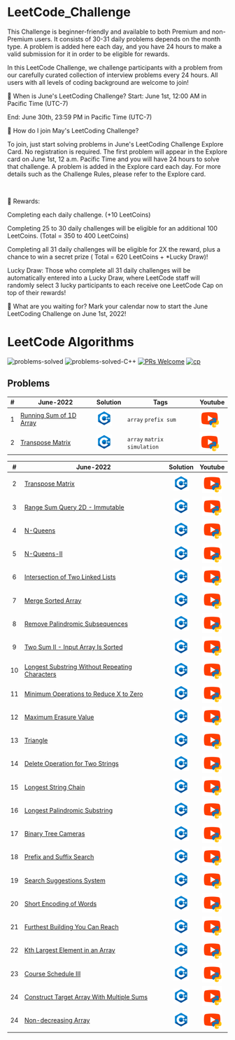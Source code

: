 <!--![](/Readme/Leetcode.png)-->
# LeetCode_Challenge
This Challenge is beginner-friendly and available to both Premium and non-Premium users. It consists of 30-31 daily problems depends on the month type. A problem is added here each day, and you have 24 hours to make a valid submission for it in order to be eligible for rewards.

<!--![](/Readme/MayLeetcodeChallenge.png)-->

In this LeetCode Challenge, we challenge participants with a problem from our carefully curated collection of interview problems every 24 hours. All users with all levels of coding background are welcome to join!


📌 When is June's LeetCoding Challenge?
Start: June 1st, 12:00 AM in Pacific Time (UTC-7)

End: June 30th, 23:59 PM in Pacific Time (UTC-7)


🚩 How do I join May's LeetCoding Challenge?

To join, just start solving problems in June's LeetCoding Challenge Explore Card. No registration is required. The first problem will appear in the Explore card on June 1st, 12 a.m. Pacific Time and you will have 24 hours to solve that challenge. A problem is added in the Explore card each day. For more details such as the Challenge Rules, please refer to the Explore card.

<br>

🎁 Rewards:

Completing each daily challenge. (+10 LeetCoins)

Completing 25 to 30 daily challenges will be eligible for an additional 100 LeetCoins. (Total = 350 to 400 LeetCoins)

Completing all 31 daily challenges will be eligible for 2X the reward, plus a chance to win a secret prize ( Total = 620 LeetCoins + *Lucky Draw)!

Lucky Draw: Those who complete all 31 daily challenges will be automatically entered into a Lucky Draw, where LeetCode staff will randomly select 3 lucky participants to each receive one LeetCode Cap on top of their rewards!


🤩 What are you waiting for? Mark your calendar now to start the June LeetCoding Challenge on June 1st, 2022!

# LeetCode Algorithms

![problems-solved](https://img.shields.io/badge/Problems%20Solved-26-1f425f.svg)
![problems-solved-C++](https://img.shields.io/badge/C++-26-1abc9c.svg)
[![PRs Welcome](https://img.shields.io/badge/PRs-welcome-brightgreen.svg)](CONTRIBUTING.md)
[![cp](https://img.shields.io/badge/also%20see-Competitve%20Programming-1f72ff.svg)](https://github.com/tarunbisht-24/Codechef-Contests)


## Problems

| # | June-2022 | Solution | Tags |  Youtube  |
|---| --------- | -------- | ---- | --------- |
1 | [Running Sum of 1D Array](https://leetcode.com/problems/running-sum-of-1d-array/) | [![C++](assets/C++.png)](src/june.json) | `array` `prefix sum` | [![python-yt](assets/python-yt.png)](https://www.youtube.com/watch?v=_AzncuHRxgA&list=PLP446CXRka0XhT9eav5XUSHbvlnASnzs1&index=14) |
2 | [Transpose Matrix](https://leetcode.com/problems/transpose-matrix/) | [![C++](assets/C++.png)](src/june.json) | `array` `matrix` `simulation` | [![python-yt](assets/python-yt.png)](https://www.youtube.com/watch?v=_AzncuHRxgA&list=PLP446CXRka0XhT9eav5XUSHbvlnASnzs1&index=14)


|  #   | June-2022                                                                                                                                                      |                                                                                       Solution                                                                                       |                                                              Youtube                                                              |      
|:----:|-----------------------------------------------------------------------------------------------------------------------------------------------------------|:------------------------------------------------------------------------------------------------------------------------------------------------------------------------------------:|:---------------------------------------------------------------------------------------------------------------------------------:|            
|  2   | [Transpose Matrix](https://leetcode.com/problems/transpose-matrix/)                                                                                       |                                            [![C++](assets/C++.png)](src/huh.cpp)                                                                                                    |  [![python-yt](assets/python-yt.png)](https://www.youtube.com/watch?v=_AzncuHRxgA&list=PLP446CXRka0XhT9eav5XUSHbvlnASnzs1&index=14)  |             
|  3   | [Range Sum Query 2D - Immutable](https://leetcode.com/problems/range-sum-query-2d-immutable/)                                                             |                                            [![C++](assets/C++.png)](src/huh.cpp)                                                                                                    |  [![python-yt](assets/python-yt.png)](https://www.youtube.com/watch?v=dHeTaGwvsxk&list=PLP446CXRka0XhT9eav5XUSHbvlnASnzs1&index=13)  |
|  4   | [N-Queens](https://leetcode.com/problems/n-queens/)                                                                                                       |                                            [![C++](assets/C++.png)](src/huh.cpp)                                                                                                    |  [![python-yt](assets/python-yt.png)](https://www.youtube.com/watch?v=5GPrkopyilI&list=PLP446CXRka0XhT9eav5XUSHbvlnASnzs1&index=12)  |
|  5   | [N-Queens-II](https://leetcode.com/problems/n-queens-ii/)                                                                                                 |                                            [![C++](assets/C++.png)](src/huh.cpp)                                                                                                    |   [![python-yt](assets/python-yt.png)](https://www.youtube.com/watch?v=RGRrXoWsOjs&list=PLP446CXRka0XhT9eav5XUSHbvlnASnzs1&index=11) |
|  6   | [Intersection of Two Linked Lists](https://leetcode.com/problems/intersection-of-two-linked-lists/)                                                       |                                            [![C++](assets/C++.png)](src/huh.cpp)                                                                                                    |   [![python-yt](assets/python-yt.png)](https://www.youtube.com/watch?v=u0TuFzgncfs&list=PLP446CXRka0XhT9eav5XUSHbvlnASnzs1&index=10) |
|  7   | [Merge Sorted Array](https://leetcode.com/problems/merge-sorted-array/)                                                                                   |                                            [![C++](assets/C++.png)](src/huh.cpp)                                                                                                    |  [![python-yt](assets/python-yt.png)](https://www.youtube.com/watch?v=g1jh0rjna_o&list=PLP446CXRka0XhT9eav5XUSHbvlnASnzs1&index=14)  |
|  8   | [Remove Palindromic Subsequences](https://leetcode.com/problems/remove-palindromic-subsequences/)                                                         |                                            [![C++](assets/C++.png)](src/huh.cpp)                                                                                                    |  [![python-yt](assets/python-yt.png)](https://www.youtube.com/watch?v=1M6GlJ9B9p4&list=PLP446CXRka0XhT9eav5XUSHbvlnASnzs1&index=13)  |     
|  9   | [Two Sum II - Input Array Is Sorted](https://leetcode.com/problems/two-sum-ii-input-array-is-sorted/)                                                     |                                            [![C++](assets/C++.png)](src/huh.cpp)                                                                                                    | [![python-yt](assets/python-yt.png)](https://www.youtube.com/watch?v=VgulnDQLbVI&list=PLP446CXRka0XhT9eav5XUSHbvlnASnzs1&index=12)   |
|  10  | [Longest Substring Without Repeating Characters](https://leetcode.com/problems/longest-substring-without-repeating-characters/)                           |                                            [![C++](assets/C++.png)](src/huh.cpp)                                                                                                    |  [![python-yt](assets/python-yt.png)](https://www.youtube.com/watch?v=LPLylfXhFoA&list=PLP446CXRka0XhT9eav5XUSHbvlnASnzs1&index=11)  |             
|  11  | [Minimum Operations to Reduce X to Zero](https://leetcode.com/problems/minimum-operations-to-reduce-x-to-zero/)                                           |                                            [![C++](assets/C++.png)](src/huh.cpp)                                                                                                    |  [![python-yt](assets/python-yt.png)](https://www.youtube.com/watch?v=6bmbgKtog9o&list=PLP446CXRka0XhT9eav5XUSHbvlnASnzs1&index=12)  |
|  12  | [Maximum Erasure Value](https://leetcode.com/problems/maximum-erasure-value/)                                                                             |                                            [![C++](assets/C++.png)](src/huh.cpp)                                                                                                    |  [![python-yt](assets/python-yt.png)](https://www.youtube.com/watch?v=VNRw70WE1aE&list=PLP446CXRka0XhT9eav5XUSHbvlnASnzs1&index=11)  |
|  13  | [Triangle](https://leetcode.com/problems/triangle/)                                                                                                       |                                            [![C++](assets/C++.png)](src/huh.cpp)                                                                                                    |   [![python-yt](assets/python-yt.png)](https://www.youtube.com/watch?v=LhiXnH2UaCs&list=PLP446CXRka0XhT9eav5XUSHbvlnASnzs1&index=10) |
|  14  | [Delete Operation for Two Strings](https://leetcode.com/problems/delete-operation-for-two-strings/)                                                       |                                            [![C++](assets/C++.png)](src/huh.cpp)                                                                                                    |   [![python-yt](assets/python-yt.png)](https://www.youtube.com/watch?v=qPg6meEMg1g&list=PLP446CXRka0XhT9eav5XUSHbvlnASnzs1&index=9)  |
|  15  | [Longest String Chain](https://leetcode.com/problems/longest-string-chain/)                                                                               |                                            [![C++](assets/C++.png)](src/huh.cpp)                                                                                                    |  [![python-yt](assets/python-yt.png)](https://www.youtube.com/watch?v=_PR6WJ0Ty6E&list=PLP446CXRka0XhT9eav5XUSHbvlnASnzs1&index=8)   |
|  16  | [Longest Palindromic Substring](https://leetcode.com/problems/longest-palindromic-substring/)                                                             |                                            [![C++](assets/C++.png)](src/huh.cpp)                                                                                                    |  [![python-yt](assets/python-yt.png)](https://www.youtube.com/watch?v=KiFPAsc7DY0&list=PLP446CXRka0XhT9eav5XUSHbvlnASnzs1&index=7)   |          
|  17  | [Binary Tree Cameras](https://leetcode.com/problems/binary-tree-cameras/)                                                                                 |                                            [![C++](assets/C++.png)](src/huh.cpp)                                                                                                    |  [![python-yt](assets/python-yt.png)](https://www.youtube.com/watch?v=5IGWU8yrHXk&list=PLP446CXRka0XhT9eav5XUSHbvlnASnzs1&index=6)   |
|  18  | [Prefix and Suffix Search](https://leetcode.com/problems/prefix-and-suffix-search/)                                                                       |                                            [![C++](assets/C++.png)](src/huh.cpp)                                                                                                    |   [![python-yt](assets/python-yt.png)](https://www.youtube.com/watch?v=4fQw1DRDyZs&list=PLP446CXRka0XhT9eav5XUSHbvlnASnzs1&index=5)  |
|  19  | [Search Suggestions System](https://leetcode.com/problems/search-suggestions-system/)                                                                     |                                            [![C++](assets/C++.png)](src/huh.cpp)                                                                                                    |   [![python-yt](assets/python-yt.png)](https://www.youtube.com/watch?v=Psk-rqe5RnI&list=PLP446CXRka0XhT9eav5XUSHbvlnASnzs1&index=4)  |
|  20  | [Short Encoding of Words](https://leetcode.com/problems/short-encoding-of-words/)                                                                         |                                            [![C++](assets/C++.png)](src/huh.cpp)                                                                                                    |  [![python-yt](assets/python-yt.png)](https://www.youtube.com/watch?v=K_QL4bQkmdk&list=PLP446CXRka0XhT9eav5XUSHbvlnASnzs1&index=3)   |
|  21  | [Furthest Building You Can Reach](https://leetcode.com/problems/furthest-building-you-can-reach/)                                                         |                                            [![C++](assets/C++.png)](src/huh.cpp)                                                                                                    |  [![python-yt](assets/python-yt.png)](https://www.youtube.com/watch?v=J4_cBnpFIaw&list=PLP446CXRka0XhT9eav5XUSHbvlnASnzs1&index=3)   |
|  22  | [Kth Largest Element in an Array](https://leetcode.com/problems/kth-largest-element-in-an-array/)                                                         |                                            [![C++](assets/C++.png)](src/huh.cpp)                                                                                                    |  [![python-yt](assets/python-yt.png)](https://www.youtube.com/watch?v=EQn5bhrZWUE&list=PLP446CXRka0XhT9eav5XUSHbvlnASnzs1&index=2)   |
|  23  | [Course Schedule III](https://leetcode.com/problems/course-schedule-iii/)                                                                                 |                                            [![C++](assets/C++.png)](src/huh.cpp)                                                                                                    |  [![python-yt](assets/python-yt.png)](https://www.youtube.com/watch?v=DjOU6ohtJ7o&list=PLP446CXRka0XhT9eav5XUSHbvlnASnzs1&index=1)   |    
|  24  | [Construct Target Array With Multiple Sums](https://leetcode.com/problems/construct-target-array-with-multiple-sums/)                                     |                                            [![C++](assets/C++.png)](src/huh.cpp)                                                                                                    |  [![python-yt](assets/python-yt.png)](https://www.youtube.com/watch?v=6lAzjh2lWxQ&list=PLP446CXRka0XhT9eav5XUSHbvlnASnzs1&index=1)   |
|  24  | [Non-decreasing Array](https://leetcode.com/problems/non-decreasing-array/)                                                                               |                                            [![C++](assets/C++.png)](src/huh.cpp)                                                                                                    |  [![python-yt](assets/python-yt.png)](https://www.youtube.com/watch?v=4Vu4deQJDUc&list=PLP446CXRka0XhT9eav5XUSHbvlnASnzs1&index=1)   |


<!--|  #   | May-2022                                                                                                                                                      |                                                                                       Solution                                                                                       |                                                              Youtube                                                              |      
|:----:|-----------------------------------------------------------------------------------------------------------------------------------------------------------|:------------------------------------------------------------------------------------------------------------------------------------------------------------------------------------:|:---------------------------------------------------------------------------------------------------------------------------------:|            
|  1   | [Running Sum of 1D Array](https://leetcode.com/problems/running-sum-of-1d-array/)                                                                         |                                            [![C++](assets/C++.png)](src/huh.cpp)                                                                                                    | [![python-yt](assets/python-yt.png)](https://www.youtube.com/watch?v=XbFzOlfDUUc&list=PLP446CXRka0XhT9eav5XUSHbvlnASnzs1&index=15)   |
|  2   | [Transpose Matrix](https://leetcode.com/problems/transpose-matrix/)                                                                                       |                                            [![C++](assets/C++.png)](src/huh.cpp)                                                                                                    |  [![python-yt](assets/python-yt.png)](https://www.youtube.com/watch?v=_AzncuHRxgA&list=PLP446CXRka0XhT9eav5XUSHbvlnASnzs1&index=14)  |             
|  3   | [Range Sum Query 2D - Immutable](https://leetcode.com/problems/range-sum-query-2d-immutable/)                                                             |                                            [![C++](assets/C++.png)](src/huh.cpp)                                                                                                    |  [![python-yt](assets/python-yt.png)](https://www.youtube.com/watch?v=dHeTaGwvsxk&list=PLP446CXRka0XhT9eav5XUSHbvlnASnzs1&index=13)  |
|  4   | [N-Queens](https://leetcode.com/problems/n-queens/)                                                                                                       |                                            [![C++](assets/C++.png)](src/huh.cpp)                                                                                                    |  [![python-yt](assets/python-yt.png)](https://www.youtube.com/watch?v=5GPrkopyilI&list=PLP446CXRka0XhT9eav5XUSHbvlnASnzs1&index=12)  |
|  5   | [N-Queens-II](https://leetcode.com/problems/n-queens-ii/)                                                                                                 |                                            [![C++](assets/C++.png)](src/huh.cpp)                                                                                                    |   [![python-yt](assets/python-yt.png)](https://www.youtube.com/watch?v=RGRrXoWsOjs&list=PLP446CXRka0XhT9eav5XUSHbvlnASnzs1&index=11) |
|  6   | [Intersection of Two Linked Lists](https://leetcode.com/problems/intersection-of-two-linked-lists/)                                                       |                                            [![C++](assets/C++.png)](src/huh.cpp)                                                                                                    |   [![python-yt](assets/python-yt.png)](https://www.youtube.com/watch?v=u0TuFzgncfs&list=PLP446CXRka0XhT9eav5XUSHbvlnASnzs1&index=10) |
|  7   | [Merge Sorted Array](https://leetcode.com/problems/merge-sorted-array/)                                                                                   |                                            [![C++](assets/C++.png)](src/huh.cpp)                                                                                                    |  [![python-yt](assets/python-yt.png)](https://www.youtube.com/watch?v=g1jh0rjna_o&list=PLP446CXRka0XhT9eav5XUSHbvlnASnzs1&index=14)  |
|  8   | [Remove Palindromic Subsequences](https://leetcode.com/problems/remove-palindromic-subsequences/)                                                         |                                            [![C++](assets/C++.png)](src/huh.cpp)                                                                                                    |  [![python-yt](assets/python-yt.png)](https://www.youtube.com/watch?v=1M6GlJ9B9p4&list=PLP446CXRka0XhT9eav5XUSHbvlnASnzs1&index=13)  |     
|  9   | [Two Sum II - Input Array Is Sorted](https://leetcode.com/problems/two-sum-ii-input-array-is-sorted/)                                                     |                                            [![C++](assets/C++.png)](src/huh.cpp)                                                                                                    | [![python-yt](assets/python-yt.png)](https://www.youtube.com/watch?v=VgulnDQLbVI&list=PLP446CXRka0XhT9eav5XUSHbvlnASnzs1&index=12)   |
|  10  | [Longest Substring Without Repeating Characters](https://leetcode.com/problems/longest-substring-without-repeating-characters/)                           |                                            [![C++](assets/C++.png)](src/huh.cpp)                                                                                                    |  [![python-yt](assets/python-yt.png)](https://www.youtube.com/watch?v=LPLylfXhFoA&list=PLP446CXRka0XhT9eav5XUSHbvlnASnzs1&index=11)  |             
|  11  | [Minimum Operations to Reduce X to Zero](https://leetcode.com/problems/minimum-operations-to-reduce-x-to-zero/)                                           |                                            [![C++](assets/C++.png)](src/huh.cpp)                                                                                                    |  [![python-yt](assets/python-yt.png)](https://www.youtube.com/watch?v=6bmbgKtog9o&list=PLP446CXRka0XhT9eav5XUSHbvlnASnzs1&index=12)  |
|  12  | [Maximum Erasure Value](https://leetcode.com/problems/maximum-erasure-value/)                                                                             |                                            [![C++](assets/C++.png)](src/huh.cpp)                                                                                                    |  [![python-yt](assets/python-yt.png)](https://www.youtube.com/watch?v=VNRw70WE1aE&list=PLP446CXRka0XhT9eav5XUSHbvlnASnzs1&index=11)  |
|  13  | [Triangle](https://leetcode.com/problems/triangle/)                                                                                                       |                                            [![C++](assets/C++.png)](src/huh.cpp)                                                                                                    |   [![python-yt](assets/python-yt.png)](https://www.youtube.com/watch?v=LhiXnH2UaCs&list=PLP446CXRka0XhT9eav5XUSHbvlnASnzs1&index=10) |
|  14  | [Delete Operation for Two Strings](https://leetcode.com/problems/delete-operation-for-two-strings/)                                                       |                                            [![C++](assets/C++.png)](src/huh.cpp)                                                                                                    |   [![python-yt](assets/python-yt.png)](https://www.youtube.com/watch?v=qPg6meEMg1g&list=PLP446CXRka0XhT9eav5XUSHbvlnASnzs1&index=9)  |
|  15  | [Longest String Chain](https://leetcode.com/problems/longest-string-chain/)                                                                               |                                            [![C++](assets/C++.png)](src/huh.cpp)                                                                                                    |  [![python-yt](assets/python-yt.png)](https://www.youtube.com/watch?v=_PR6WJ0Ty6E&list=PLP446CXRka0XhT9eav5XUSHbvlnASnzs1&index=8)   |
|  16  | [Longest Palindromic Substring](https://leetcode.com/problems/longest-palindromic-substring/)                                                             |                                            [![C++](assets/C++.png)](src/huh.cpp)                                                                                                    |  [![python-yt](assets/python-yt.png)](https://www.youtube.com/watch?v=KiFPAsc7DY0&list=PLP446CXRka0XhT9eav5XUSHbvlnASnzs1&index=7)   |          
|  17  | [Binary Tree Cameras](https://leetcode.com/problems/binary-tree-cameras/)                                                                                 |                                            [![C++](assets/C++.png)](src/huh.cpp)                                                                                                    |  [![python-yt](assets/python-yt.png)](https://www.youtube.com/watch?v=5IGWU8yrHXk&list=PLP446CXRka0XhT9eav5XUSHbvlnASnzs1&index=6)   |
|  18  | [Prefix and Suffix Search](https://leetcode.com/problems/prefix-and-suffix-search/)                                                                       |                                            [![C++](assets/C++.png)](src/huh.cpp)                                                                                                    |   [![python-yt](assets/python-yt.png)](https://www.youtube.com/watch?v=4fQw1DRDyZs&list=PLP446CXRka0XhT9eav5XUSHbvlnASnzs1&index=5)  |
|  19  | [Search Suggestions System](https://leetcode.com/problems/search-suggestions-system/)                                                                     |                                            [![C++](assets/C++.png)](src/huh.cpp)                                                                                                    |   [![python-yt](assets/python-yt.png)](https://www.youtube.com/watch?v=Psk-rqe5RnI&list=PLP446CXRka0XhT9eav5XUSHbvlnASnzs1&index=4)  |
|  20  | [Short Encoding of Words](https://leetcode.com/problems/short-encoding-of-words/)                                                                         |                                            [![C++](assets/C++.png)](src/huh.cpp)                                                                                                    |  [![python-yt](assets/python-yt.png)](https://www.youtube.com/watch?v=K_QL4bQkmdk&list=PLP446CXRka0XhT9eav5XUSHbvlnASnzs1&index=3)   |
|  21  | [Furthest Building You Can Reach](https://leetcode.com/problems/furthest-building-you-can-reach/)                                                         |                                            [![C++](assets/C++.png)](src/huh.cpp)                                                                                                    |  [![python-yt](assets/python-yt.png)](https://www.youtube.com/watch?v=J4_cBnpFIaw&list=PLP446CXRka0XhT9eav5XUSHbvlnASnzs1&index=3)   |
|  22  | [Kth Largest Element in an Array](https://leetcode.com/problems/kth-largest-element-in-an-array/)                                                         |                                            [![C++](assets/C++.png)](src/huh.cpp)                                                                                                    |  [![python-yt](assets/python-yt.png)](https://www.youtube.com/watch?v=EQn5bhrZWUE&list=PLP446CXRka0XhT9eav5XUSHbvlnASnzs1&index=2)   |
|  23  | [Course Schedule III](https://leetcode.com/problems/course-schedule-iii/)                                                                                 |                                            [![C++](assets/C++.png)](src/huh.cpp)                                                                                                    |  [![python-yt](assets/python-yt.png)](https://www.youtube.com/watch?v=DjOU6ohtJ7o&list=PLP446CXRka0XhT9eav5XUSHbvlnASnzs1&index=1)   |    
|  24  | [Construct Target Array With Multiple Sums](https://leetcode.com/problems/construct-target-array-with-multiple-sums/)                                     |                                            [![C++](assets/C++.png)](src/huh.cpp)                                                                                                    |  [![python-yt](assets/python-yt.png)](https://www.youtube.com/watch?v=6lAzjh2lWxQ&list=PLP446CXRka0XhT9eav5XUSHbvlnASnzs1&index=1)   |
|  24  | [Non-decreasing Array](https://leetcode.com/problems/non-decreasing-array/)                                                                               |                                            [![C++](assets/C++.png)](src/huh.cpp)                                                                                                    |  [![python-yt](assets/python-yt.png)](https://www.youtube.com/watch?v=4Vu4deQJDUc&list=PLP446CXRka0XhT9eav5XUSHbvlnASnzs1&index=1)   |-->
